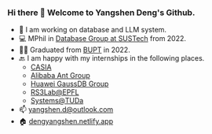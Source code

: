 ### Hi there 👋 Welcome to Yangshen Deng's Github.
- 🔭 I am working on database and LLM system.
- 💻 MPhil in [Database Group at SUSTech](https://dbgroup.sustech.edu.cn/) from 2022.
- 👨‍🎓 Graduated from [BUPT](https://www.bupt.edu.cn/) in 2022.
- 🔙 I am happy with my internships in the following places.
  -  [CASIA](http://ia.cas.cn/)
  -  [Alibaba Ant Group](https://www.antgroup.com/)
  -  [Huawei GaussDB Group](https://www.huawei.com/)
  -  [RS3Lab@EPFL](https://rs3lab.github.io/)
  -  [Systems@TUDa](https://www.informatik.tu-darmstadt.de/systems/systems_tuda/group/team_detail_18624.en.jsp)
- 📫 yangshen.d@outlook.com
- 🏠 [dengyangshen.netlify.app](dengyangshen.netlify.app)

<!--
<p align="center">
<img align="center" src="https://github-readme-stats.vercel.app/api?username=tkoniy&show_icons=true&include_all_commits=false&count_private=true&theme=dracula&hide_border=true" alt="tkoniy's github stats" />
</p>
<p align="center">
<img align="center" src="http://github-readme-streak-stats.herokuapp.com?user=TKONIY&theme=dracula&date_format=M%20j%5B%2C%20Y%5D" />
</p>
**TKONIY/TKONIY** is a ✨ _special_ ✨ repository because its `README.md` (this file) appears on your GitHub profile.

Here are some ideas to get you started:

- 🔭 I’m currently working on ...
- 🌱 I’m currently learning ...
- 👯 I’m looking to collaborate on ...
- 🤔 I’m looking for help with ...
- 💬 Ask me about ...
- 😄 Pronouns: ...
- ⚡ Fun fact: ...
-->

